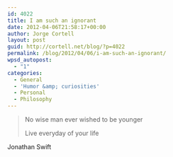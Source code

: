 ```yaml
---
id: 4022
title: I am such an ignorant
date: 2012-04-06T21:58:17+00:00
author: Jorge Cortell
layout: post
guid: http://cortell.net/blog/?p=4022
permalink: /blog/2012/04/06/i-am-such-an-ignorant/
wpsd_autopost:
  - "1"
categories:
  - General
  - 'Humor &amp; curiosities'
  - Personal
  - Philosophy
---
```

> No wise man ever wished to be younger
> 
> Live everyday of your life

Jonathan Swift
